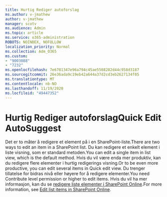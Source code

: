 ```yaml
---
title: Hurtig Rediger autoforslag
ms.author: v-jmathew
author: v-jmathew
manager: scotv
ms.audience: Admin
ms.topic: article
ms.service: o365-administration
ROBOTS: NOINDEX, NOFOLLOW
localization_priority: Normal
ms.collection: Adm_O365
ms.custom:
- "9003088"
- "7232"
ms.openlocfilehash: 7e6781347e96a794c45ae5508282d44c958d3187
ms.sourcegitcommit: 26e36ada9c19eb42a644a37d2cd3eb2627134f05
ms.translationtype: MT
ms.contentlocale: nb-NO
ms.lasthandoff: 11/19/2020
ms.locfileid: "49447352"
---
```

# <a name="quick-edit-autosuggest"></a><span data-ttu-id="d5d13-102">Hurtig Rediger autoforslag</span><span class="sxs-lookup"><span data-stu-id="d5d13-102">Quick Edit AutoSuggest</span></span>

<span data-ttu-id="d5d13-103">Det er to måter å redigere et element på i en SharePoint-liste.</span><span class="sxs-lookup"><span data-stu-id="d5d13-103">There are two ways to edit an item in a SharePoint list.</span></span> <span data-ttu-id="d5d13-104">Du kan redigere et enkelt element i liste visning, som er standard metoden.</span><span class="sxs-lookup"><span data-stu-id="d5d13-104">You can edit a single item in list view, which is the default method.</span></span> <span data-ttu-id="d5d13-105">Hvis du vil være enda mer produktiv, kan du redigere flere elementer i hurtig redigerings visning.</span><span class="sxs-lookup"><span data-stu-id="d5d13-105">Or to be even more productive, you can edit several items in Quick edit view.</span></span> <span data-ttu-id="d5d13-106">Du trenger tillatelse for bidras nivå eller høyere for å redigere elementer.</span><span class="sxs-lookup"><span data-stu-id="d5d13-106">You need Contribute level permission or higher to edit items.</span></span> <span data-ttu-id="d5d13-107">Hvis du vil ha mer informasjon, kan du se [redigere liste elementer i SharePoint Online](https://support.microsoft.com/office/dac1a1c3-a80b-4082-ba57-715cf613d0f7).</span><span class="sxs-lookup"><span data-stu-id="d5d13-107">For more information, see [Edit list items in SharePoint Online](https://support.microsoft.com/office/dac1a1c3-a80b-4082-ba57-715cf613d0f7).</span></span>
